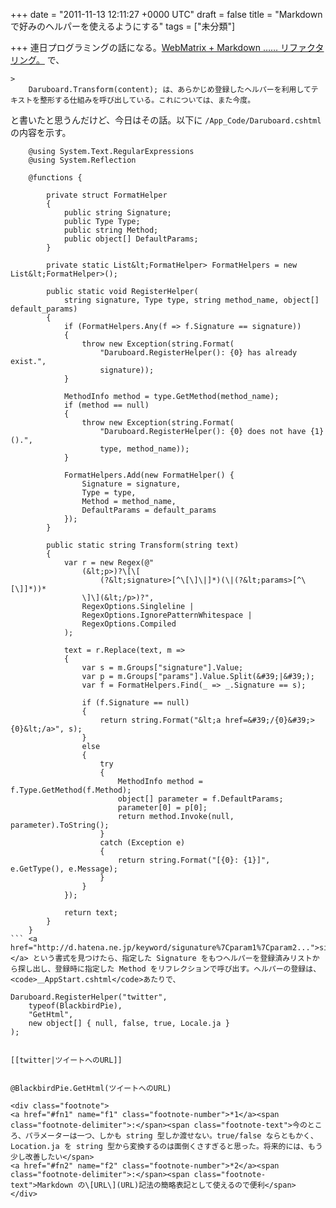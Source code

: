 
+++
date = "2011-11-13 12:11:27 +0000 UTC"
draft = false
title = "Markdown で好みのヘルパーを使えるようにする"
tags = ["未分類"]

+++
連日プログラミングの話になる。<a href="http://blog.daruyanagi.net/archives/424">WebMatrix + Markdown …… リファクタリング。</a> で、

    >
        Daruboard.Transform(content); は、あらかじめ登録したヘルパーを利用してテキストを整形する仕組みを呼び出している。これについては、また今度。

    
と書いたと思うんだけど、今日はその話。以下に <code>/App_Code/Daruboard.cshtml</code> の内容を示す。
```
	@using System.Text.RegularExpressions
	@using System.Reflection

	@functions {

	    private struct FormatHelper
	    {
	        public string Signature;
	        public Type Type;
	        public string Method;
	        public object[] DefaultParams;
	    }

	    private static List&lt;FormatHelper> FormatHelpers = new List&lt;FormatHelper>();

	    public static void RegisterHelper(
	        string signature, Type type, string method_name, object[] default_params)
	    {
	        if (FormatHelpers.Any(f => f.Signature == signature))
	        {
	            throw new Exception(string.Format(
	                "Daruboard.RegisterHelper(): {0} has already exist.",
	                signature));
	        }

	        MethodInfo method = type.GetMethod(method_name);
	        if (method == null)
	        {
	            throw new Exception(string.Format(
	                "Daruboard.RegisterHelper(): {0} does not have {1}().",
	                type, method_name));
	        }

	        FormatHelpers.Add(new FormatHelper() {
	            Signature = signature,
	            Type = type,
	            Method = method_name,
	            DefaultParams = default_params
	        });
	    }

	    public static string Transform(string text)
	    {
	        var r = new Regex(@"
	            (&lt;p>)?\[\[
	                (?&lt;signature>[^\[\]\|]*)(\|(?&lt;params>[^\[\]]*))*
	            \]\](&lt;/p>)?",
	            RegexOptions.Singleline | 
	            RegexOptions.IgnorePatternWhitespace | 
	            RegexOptions.Compiled
	        );
	        
	        text = r.Replace(text, m =>
	        {
	            var s = m.Groups["signature"].Value;
	            var p = m.Groups["params"].Value.Split(&#39;|&#39;);
	            var f = FormatHelpers.Find(_ => _.Signature == s);

	            if (f.Signature == null)
	            {
	                return string.Format("&lt;a href=&#39;/{0}&#39;>{0}&lt;/a>", s);
	            }
	            else
	            {
	                try
	                {
	                    MethodInfo method = f.Type.GetMethod(f.Method);
	                    object[] parameter = f.DefaultParams;
	                    parameter[0] = p[0];
	                    return method.Invoke(null, parameter).ToString();
	                }
	                catch (Exception e)
	                {
	                    return string.Format("[{0}: {1}]", e.GetType(), e.Message);
	                }
	            }
	        });

	        return text;
	    }
	}
``` <a href="http://d.hatena.ne.jp/keyword/sigunature%7Cparam1%7Cparam2...">sigunature|param1|param2...</a> という書式を見つけたら、指定した Signature をもつヘルパーを登録済みリストから探し出し、登録時に指定した Method をリフレクションで呼び出す。ヘルパーの登録は、<code>＿AppStart.cshtml</code>あたりで、
```
    Daruboard.RegisterHelper("twitter",
        typeof(BlackbirdPie),
        "GetHtml",
        new object[] { null, false, true, Locale.ja }
    );
```などとと書いておく <a href="#f1" name="fn1" title="今のところ、パラメーターは一つ、しかも string 型しか渡せない。true/false ならともかく、Location.ja を string 型から変換するのは面倒くさすぎると思った。将来的には、もう少し改善したい">*1</a> 。書式に Signature しかない場合は、それを URL とみなしリンクにする <a href="#f2" name="fn2" title="Markdown の\[URL\](URL)記法の簡略表記として使えるので便利">*2</a> 処理を入れてある。まぁ、これで、
```
    [[twitter|ツイートへのURL]]
```が、
```
    @BlackbirdPie.GetHtml(ツイートへのURL)
```と解釈されてレンダリングされるというわけ。さて、ここまでやっちゃうとだんだん読み込み速度が気になってきた。というわけで、今度はキャッシュの使い方を勉強しようかなぁと思う。これまで作った Webアプリは、daruyanagi.net で実際に利用されている（11/11/13現在）。
<div class="footnote">
<a href="#fn1" name="f1" class="footnote-number">*1</a><span class="footnote-delimiter">:</span><span class="footnote-text">今のところ、パラメーターは一つ、しかも string 型しか渡せない。true/false ならともかく、Location.ja を string 型から変換するのは面倒くさすぎると思った。将来的には、もう少し改善したい</span>
<a href="#fn2" name="f2" class="footnote-number">*2</a><span class="footnote-delimiter">:</span><span class="footnote-text">Markdown の\[URL\](URL)記法の簡略表記として使えるので便利</span>
</div>

